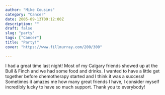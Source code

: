 ```yaml
---
author: "Mike Cousins"
category: "Cancer"
date: 2005-09-13T09:12:00Z
description: ""
draft: false
slug: "party"
tags: ["Cancer"]
title: "Party!"
cover: "https://www.fillmurray.com/200/300"

---
```


I had a great time last night! Most of my Calgary friends showed up at the Bull
& Finch and we had some food and drinks. I wanted to have a little get together
before chemotherapy started and I think it was a success! Sometimes it amazes me
how many great friends I have, I consider myself incredibly lucky to have so
much support. Thank you to everybody!